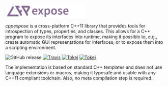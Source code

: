 [//]: # (Comment)

<br><a href="https://github.com/cginternals/cppexpose/"><img src="https://raw.githubusercontent.com/cginternals/cppexpose/master/cppexpose-logo.svg?sanitize=true" width="50%"></a>

*cppexpose* is a cross-platform C++11 library that provides tools for introspection of types,
properties, and classes. This allows for a C++ program to expose its interfaces into
runtime, making it possible to, e.g., create automatic GUI representations for interfaces,
or to expose them into a scripting environment.

![GitHub release](https://img.shields.io/github/release/cginternals/cppexpose.svg)
[![Travis](https://img.shields.io/travis/cginternals/cppexpose/master.svg?style=flat&logo=travis)](https://travis-ci.org/cginternals/cppexpose)
[![Tokei](https://tokei.rs/b1/github/cginternals/cppexpose)](https://github.com/Aaronepower/tokei)
[![Tokei](https://tokei.rs/b1/github/cginternals/cppexpose?category=comments)](https://github.com/Aaronepower/tokei)


The implementation is based on standard C++ templates and does not use language extensions
or macros, making it typesafe and usable with any C++11 compliant toolchain. Also, no meta
compilation step is required.
